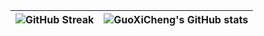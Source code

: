 

|<img src="https://github-readme-streak-stats.herokuapp.com?user=GuoXiCheng&theme=vue&locale=zh_Hans&date_format=%5BY.%5Dn.j&hide_border=true" alt="GitHub Streak" />|<img alt="GuoXiCheng&#39;s GitHub stats" src="https://github-readme-stats.vercel.app/api?username=GuoXiCheng&amp;theme=vue&amp;show_icons=true&hide_border=true"/>|
|-|-|

<!--
**GuoXiCheng/GuoXiCheng** is a ✨ _special_ ✨ repository because its `README.md` (this file) appears on your GitHub profile.

Here are some ideas to get you started:

- 🔭 I’m currently working on ...
- 🌱 I’m currently learning ...
- 👯 I’m looking to collaborate on ...
- 🤔 I’m looking for help with ...
- 💬 Ask me about ...
- 📫 How to reach me: ...
- 😄 Pronouns: ...
- ⚡ Fun fact: ...
-->

